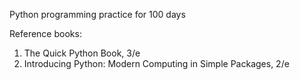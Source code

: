 Python programming practice for 100 days

Reference books:
1.  The Quick Python Book, 3/e 
2.  Introducing Python: Modern Computing in Simple Packages, 2/e
